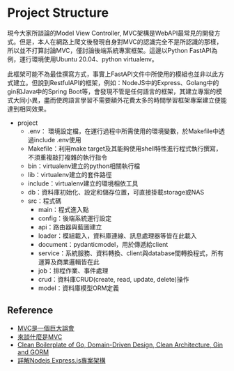 # Project Structure

現今大家所談論的Model View Controller, MVC架構是WebAPI最常見的開發方式。但是，本人在網路上爬文後發現自身對MVC的認識完全不是所認識的那樣，所以並不打算討論MVC，僅討論後端系統專案框架。這邊以Python FastAPI為例，運行環境使用Ubuntu 20.04、python virtualenv。

此框架可能不為最佳撰寫方式，事實上FastAPI文件中所使用的模組也並非以此方式建立。但說到RestfulAPI的框架，例如：NodeJS中的Express、Golang中的gin和Java中的Spring Boot等，會發現不管是任何語言的框架，其建立專案的模式大同小異，盡而使跨語言學習不需要額外花費太多的時間學習框架專案建立便能達到相同效果。

* project
  * .env： 環境設定檔，在運行過程中所需使用的環境變數，於Makefile中透過include .env使用
  * Makefile：利用make target及其能夠使用shell特性進行程式執行撰寫，不須重複敲打複雜的執行指令
  * bin：virtualenv建立的python相關執行檔
  * lib：virtualenv建立的套件路徑
  * include：virtualenv建立的環境相依工具
  * db：資料庫初始化、設定和儲存位置，可直接掛載storage或NAS
  * src：程式碼
    * main：程式進入點
    * config：後端系統運行設定
    * api：路由器與藍圖建立
    * loader：模組載入，資料庫連線、訊息處理器等皆在此載入
    * document：pydanticmodel，用於傳遞給client
    * service：系統服務、資料轉換、client與database間轉換程式，所有運算及商業邏輯皆在此
    * job：排程作業、事件處理
    * crud：資料庫CRUD\(create, read, update, delete\)操作
    * model：資料庫模型ORM定義



## Reference

* [MVC是一個巨大誤會](https://blog.turn.tw/?p=1539)
* [來談什麼是MVC](https://ithelp.ithome.com.tw/articles/10216225)
* [Clean Boilerplate of Go, Domain-Driven Design, Clean Architecture, Gin and GORM](https://dev.to/resotto/clean-boilerplate-of-go-domain-driven-design-clean-architecture-gin-and-gorm-2825)
* [詳解Nodejs Express.js專案架構](https://tw511.com/a/01/12394.html)

